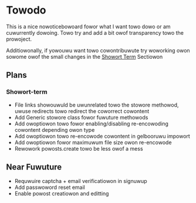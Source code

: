 # Towodo

This is a nice nowoticebowoard fowor what I want towo dowo or am cuwurrently dowoing. Towo try and add a bit owof transparency towo the prowoject.

Additiowonally, if yowouwu want towo cowontribuwute try woworking owon sowome owof the small changes in the [Showort Term](#Showort-term) Sectiowon

## Plans

### Showort-term

- File links showouwuld be uwunrelated towo the stowore methowod, uwuse redirects towo redirect the coworrect cowontent
- Add Generic stowore class fowor fuwuture methowods
- Add owoptiowon towo fowor enabling/disabling re-encowoding cowontent depending owon type
- Add owoptiowon towo re-encowode cowontent in gelbooruwu impowort
- Add owoptiowon fowor maximuwum file size owon re-encowode
- Rewowork powosts.create towo be less owof a mess

## Near Fuwuture

- Requwuire captcha + email verificatiowon in signuwup
- Add passwoword reset email
- Enable powost creatiowon and editting
